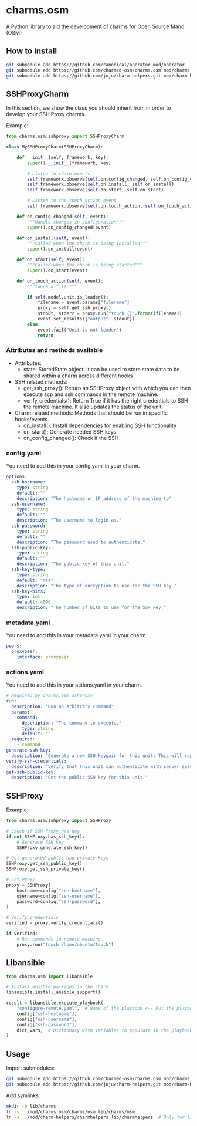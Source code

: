 # charms.osm

A Python library to aid the development of charms for Open Source Mano (OSM)

## How to install

```bash
git submodule add https://github.com/canonical/operator mod/operator
git submodule add https://github.com/charmed-osm/charms.osm mod/charms.osm
git submodule add https://github.com/juju/charm-helpers.git mod/charm-helpers  # Only for libansible
```

## SSHProxyCharm

In this section, we show the class you should inherit from in order to develop your SSH Proxy charms.

Example:

```python
from charms.osm.sshproxy import SSHProxyCharm

class MySSHProxyCharm(SSHProxyCharm):

    def __init__(self, framework, key):
        super().__init__(framework, key)

        # Listen to charm events
        self.framework.observe(self.on.config_changed, self.on_config_changed)
        self.framework.observe(self.on.install, self.on_install)
        self.framework.observe(self.on.start, self.on_start)

        # Listen to the touch action event
        self.framework.observe(self.on.touch_action, self.on_touch_action)

    def on_config_changed(self, event):
        """Handle changes in configuration"""
        super().on_config_changed(event)

    def on_install(self, event):
        """Called when the charm is being installed"""
        super().on_install(event)

    def on_start(self, event):
        """Called when the charm is being started"""
        super().on_start(event)

    def on_touch_action(self, event):
        """Touch a file."""

        if self.model.unit.is_leader():
            filename = event.params["filename"]
            proxy = self.get_ssh_proxy()
            stdout, stderr = proxy.run("touch {}".format(filename))
            event.set_results({"output": stdout})
        else:
            event.fail("Unit is not leader")
            return
```

### Attributes and methods available

- Atttributes:
  - state: StoredState object. It can be used to store state data to be shared within a charm across different hooks
- SSH related methods:
  - get_ssh_proxy(): Return an SSHProxy object with which you can then execute scp and ssh commands in the remote machine.
  - verify_credentials(): Return True if it has the right credentials to SSH the remote machine. It also updates the status of the unit.
- Charm related methods: Methods that should be run in specific hooks/events.
  - on_install(): Install dependencies for enabling SSH functionality
  - on_start(): Generate needed SSH keys
  - on_config_changed(): Check if the SSH

### config.yaml

You need to add this in your config.yaml in your charm.

```yaml
options:
  ssh-hostname:
    type: string
    default: ""
    description: "The hostname or IP address of the machine to"
  ssh-username:
    type: string
    default: ""
    description: "The username to login as."
  ssh-password:
    type: string
    default: ""
    description: "The password used to authenticate."
  ssh-public-key:
    type: string
    default: ""
    description: "The public key of this unit."
  ssh-key-type:
    type: string
    default: "rsa"
    description: "The type of encryption to use for the SSH key."
  ssh-key-bits:
    type: int
    default: 4096
    description: "The number of bits to use for the SSH key."

```

### metadata.yaml

You need to add this in your metadata.yaml in your charm.

```yaml
peers:
  proxypeer:
    interface: proxypeer
```

### actions.yaml

You need to add this in your actions.yaml in your charm.

```yaml
# Required by charms.osm.sshproxy
run:
  description: "Run an arbitrary command"
  params:
    command:
      description: "The command to execute."
      type: string
      default: ""
  required:
    - command
generate-ssh-key:
  description: "Generate a new SSH keypair for this unit. This will replace any existing previously generated keypair."
verify-ssh-credentials:
  description: "Verify that this unit can authenticate with server specified by ssh-hostname and ssh-username."
get-ssh-public-key:
  description: "Get the public SSH key for this unit."
```

## SSHProxy

Example:

```python
from charms.osm.sshproxy import SSHProxy

# Check if SSH Proxy has key
if not SSHProxy.has_ssh_key():
    # Generate SSH Key
    SSHProxy.generate_ssh_key()

# Get generated public and private keys
SSHProxy.get_ssh_public_key()
SSHProxy.get_ssh_private_key()

# Get Proxy
proxy = SSHProxy(
    hostname=config["ssh-hostname"],
    username=config["ssh-username"],
    password=config["ssh-password"],
)

# Verify credentials
verified = proxy.verify_credentials()

if verified:
    # Run commands in remote machine
    proxy.run("touch /home/ubuntu/touch")
```

## Libansible

```python
from charms.osm import libansible

# Install ansible packages in the charm
libansible.install_ansible_support()

result = libansible.execute_playbook(
    "configure-remote.yaml",  # Name of the playbook <-- Put the playbook in playbooks/ folder
    config["ssh-hostname"],
    config["ssh-username"],
    config["ssh-password"],
    dict_vars,  # Dictionary with variables to populate in the playbook
)
```

## Usage

Import submodules:

```bash
git submodule add https://github.com/charmed-osm/charms.osm mod/charms.osm
git submodule add https://github.com/juju/charm-helpers.git mod/charm-helpers  # Only for libansible
```

Add symlinks:

```bash
mkdir -p lib/charms
ln -s ../mod/charms.osm/charms/osm lib/charms/osm
ln -s ../mod/charm-helpers/charmhelpers lib/charmhelpers  # Only for libansible
```
